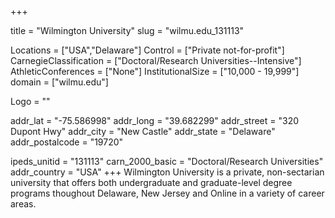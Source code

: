 
+++

title = "Wilmington University"
slug = "wilmu.edu_131113"

Locations = ["USA","Delaware"]
Control = ["Private not-for-profit"]
CarnegieClassification = ["Doctoral/Research Universities--Intensive"]
AthleticConferences = ["None"]
InstitutionalSize = ["10,000 - 19,999"]
domain = ["wilmu.edu"]

Logo = ""

addr_lat = "-75.586998"
addr_long = "39.682299"
addr_street = "320 Dupont Hwy"
addr_city = "New Castle"
addr_state = "Delaware"
addr_postalcode = "19720"

ipeds_unitid = "131113"
carn_2000_basic = "Doctoral/Research Universities"
addr_country = "USA"
+++
    Wilmington University is a private, non-sectarian university that offers both undergraduate and graduate-level degree programs thoughout Delaware, New Jersey and Online in a variety of career areas.
